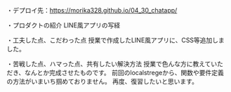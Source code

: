 ・デプロイ先：https://morika328.github.io/04_30_chatapp/

・プロダクトの紹介
LINE風アプリの写経

・工夫した点、こだわった点
授業で作成したLINE風アプリに、CSS等追加しました。

・苦戦した点、ハマった点、共有したい解決方法
授業で色んな方に教えていただき、なんとか完成させたものです。
前回のlocalstregeから、関数や要件定義の方法がいまいち掴めておりません。
再度、復習したいと思います。